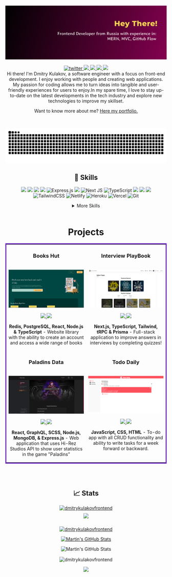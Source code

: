 ![](github-banner.jpg)

<p align='center'></p>


<div align="center">
<a href="https://www.linkedin.com/in/dmitrykulakovfrontend/">
  <img src="https://img.shields.io/badge/LinkedIn-0077B5?style=for-the-badge&logo=linkedin&logoColor=white" alt="twitter"/>
</a>
<a href="https://twitter.com/AtomEistee">
  <img src="https://img.shields.io/badge/Twitter-1DA1F2?style=for-the-badge&logo=twitter&logoColor=white"/>
</a>
<a href="mailto:atomeistee@gmail.com">
  <img src="https://img.shields.io/badge/Gmail-D14836?style=for-the-badge&logo=gmail&logoColor=white"/>
</a>
<a href="https://angel.co/u/dmitrykulakovfrontend">
  <img src="https://img.shields.io/badge/AngelList-%23D4D4D4.svg?style=for-the-badge&logo=AngelList&logoColor=black"/>
</a>
<a href=" https://wakatime.com/@atomeistee">
  <img src="https://wakatime.com/badge/user/e4e7f0f2-a74c-4896-aca9-cd0e041e3286.svg?style=for-the-badge"/>
</a>
</div>

<div align="center">
Hi there! I'm Dmitry Kulakov, a software engineer with a focus on front-end development. I enjoy working with people and creating web applications. My passion for coding allows me to turn ideas into tangible and user-friendly experiences for users to enjoy.In my spare time, I love to stay up-to-date on the latest developments in the tech industry and explore new technologies to improve my skillset.

Want to know more about me? [Here my portfolio.](https://dmitrykulakov.vercel.app/)
</div>
<br>

<div align="center">

![Snake animation](https://github.com/dmitrykulakovfrontend/dmitrykulakovfrontend/blob/output/github-contribution-grid-snake.svg)

## 💼 Skills
![](https://img.shields.io/badge/MongoDB-4EA94B?style=for-the-badge&logo=mongodb&logoColor=white)
![](https://img.shields.io/badge/HTML5-E34F26?style=for-the-badge&logo=html5&logoColor=white)
![](https://img.shields.io/badge/JavaScript-323330?style=for-the-badge&logo=javascript&logoColor=F7DF1E)
![](https://img.shields.io/badge/Node.js-43853D?style=for-the-badge&logo=node.js&logoColor=white)
![Express.js](https://img.shields.io/badge/express.js-%23404d59.svg?style=for-the-badge&logo=express&logoColor=%2361DAFB)
![](https://img.shields.io/badge/React-20232A?style=for-the-badge&logo=react&logocolor=4AB197)
![Next JS](https://img.shields.io/badge/Next-black?style=for-the-badge&logo=next.js&logoColor=white)
![TypeScript](https://img.shields.io/badge/typescript-%23007ACC.svg?style=for-the-badge&logo=typescript&logoColor=white)
![](https://img.shields.io/badge/CSS3-1572B6?style=for-the-badge&logo=css3&logoColor=white)
![](https://img.shields.io/badge/SCSS-CC6699?style=for-the-badge&logo=sass&logoColor=white)
![](https://img.shields.io/badge/Bootstrap-563D7C?style=for-the-badge&logo=bootstrap&logoColor=white)
![TailwindCSS](https://img.shields.io/badge/tailwindcss-%2338B2AC.svg?style=for-the-badge&logo=tailwind-css&logoColor=white)
![Netlify](https://img.shields.io/badge/netlify-%23000000.svg?style=for-the-badge&logo=netlify&logoColor=#00C7B7)
![Heroku](https://img.shields.io/badge/heroku-%23430098.svg?style=for-the-badge&logo=heroku&logoColor=white)
![Vercel](https://img.shields.io/badge/vercel-%23000000.svg?style=for-the-badge&logo=vercel&logoColor=white)
![Git](https://img.shields.io/badge/git-%23F05033.svg?style=for-the-badge&logo=git&logoColor=white)
</div>
<details align="center">
<summary>More Skills</summary>
<br>

![Visual Studio Code](https://img.shields.io/badge/Visual%20Studio%20Code-0078d7.svg?style=for-the-badge&logo=visual-studio-code&logoColor=white)
![Canva](https://img.shields.io/badge/Canva-%2300C4CC.svg?style=for-the-badge&logo=Canva&logoColor=white)
![Figma](https://img.shields.io/badge/figma-%23F24E1E.svg?style=for-the-badge&logo=figma&logoColor=white)
![NPM](https://img.shields.io/badge/NPM-%23000000.svg?style=for-the-badge&logo=npm&logoColor=white)
![](https://img.shields.io/badge/Adobe%20Photoshop-31A8FF?style=for-the-badge&logo=Adobe%20Photoshop&logoColor=black)
![](https://img.shields.io/badge/GitHub-black?style=for-the-badge&logo=GitHub)
![Codewars](https://img.shields.io/badge/Codewars-B1361E?style=for-the-badge&logo=codewars&logoColor=grey)
![LeetCode](https://img.shields.io/badge/LeetCode-000000?style=for-the-badge&logo=LeetCode&logoColor=#d16c06)
![Apollo-GraphQL](https://img.shields.io/badge/-ApolloGraphQL-311C87?style=for-the-badge&logo=apollo-graphql)
![Bootstrap](https://img.shields.io/badge/bootstrap-%23563D7C.svg?style=for-the-badge&logo=bootstrap&logoColor=white)

</details>

<br>

<h1 align="center">Projects</h1>
<table bordercolor="#6c25be">
  
  
  <tr>
    <td>
      <h3 align="center">Books Hut</h3>
        <br />
        <a target="_blank" href="https://books-hut.netlify.app/">
            <img src="books-hut.jpeg" width="100%" alt="Books Hut App"/>
        </a>
        <br />
        <p align="center">
  <a href="https://github.com/dmitrykulakovfrontend/Books-Hut" target="_blank">
    <img src="https://img.shields.io/badge/github-%23121011.svg?style=for-the-badge&logo=github&logoColor=white"/>
  </a>  
  <a href="https://books-hut.netlify.app/" target="_blank">
    <img src="https://img.shields.io/badge/WEBSITE-%23117AC9.svg?style=for-the-badge&logo=WordPress&logoColor=white"/>
  </a>
      </p>
        <p align="center"><strong>Redis, PostgreSQL, React, Node.js & TypeScript</strong> - Website library with the ability to create an account and access a wide range of books</p>
    </td>
    <td>
      <h3 align="center">Interview PlayBook</h3>
        <br />
        <a target="_blank" href="https://interviewplaybook.vercel.app/">
            <img src="interview-play-book.webp" width="100%" alt="Interview PlayBook"/>
        </a>
        <br />
        <p align="center">
  <a href="https://github.com/dmitrykulakovfrontend/InterviewPlayBook" target="_blank">
    <img src="https://img.shields.io/badge/github-%23121011.svg?style=for-the-badge&logo=github&logoColor=white"/>
  </a>  
  <a href="https://interviewplaybook.vercel.app/" target="_blank">
    <img src="https://img.shields.io/badge/WEBSITE-%23117AC9.svg?style=for-the-badge&logo=WordPress&logoColor=white"/>
  </a>
      </p>
        <p align="center"><strong>Next.js, TypeScript, Tailwind, tRPC & Prisma</strong> - Full-stack application to improve answers in interviews by completing quizzes!</p>
    </td>
  </tr>
  <tr>
    <td width="50%" valign="top">
      <h3 align="center">Paladins Data</h3>
        <br />
        <a target="_blank" href="https://paladins-data.vercel.app/">
            <img src="paladins-data.jpeg" alt="Paladins Data App"/>
        </a>
        <br />
        <p align="center">
  <a href="https://github.com/dmitrykulakovfrontend/Paladins-Data" target="_blank">
    <img src="https://img.shields.io/badge/github-%23121011.svg?style=for-the-badge&logo=github&logoColor=white"/>
  </a>  
  <a href="https://paladins-data.vercel.app/" target="_blank">
    <img src="https://img.shields.io/badge/WEBSITE-%23117AC9.svg?style=for-the-badge&logo=WordPress&logoColor=white"/>
  </a>
      </p>
        <p align="center"><strong>React, GraphQL, SCSS, Node.js, MongoDB, & Express.js</strong> - Web application that uses Hi-Rez Studios API to show user statistics in the game "Paladins"</p>
    </td>
    <td width="50%" valign="top"><h3 align="center">Todo Daily</h3>
        <br />
        <a target="_blank" href="https://dmitrykulakovfrontend.github.io/Todo-daily/">
            <img src="todo-daily.png" alt="Paladins Data App"/>
        </a>
        <br />
        <p align="center">
  <a href="https://github.com/dmitrykulakovfrontend/Todo-daily" target="_blank">
    <img src="https://img.shields.io/badge/github-%23121011.svg?style=for-the-badge&logo=github&logoColor=white"/>
  </a>  
  <a href="https://dmitrykulakovfrontend.github.io/Todo-daily/" target="_blank">
    <img src="https://img.shields.io/badge/WEBSITE-%23117AC9.svg?style=for-the-badge&logo=WordPress&logoColor=white"/>
  </a>
      </p>
        <p align="center"><strong>JavaScript, CSS, HTML</strong> - To-do app with all CRUD functionality and ability to write tasks for a week forward or backward.</p>
    </td>
  </tr>
</table>
<div align="center">

<br>
<br>

</div>

<h2 align="center"> &#x1f4c8; Stats </h2>

<div align="center">
<a href="hss"> <img src="https://komarev.com/ghpvc/?username=dmitrykulakovfrontend&label=Profile%20views&color=1fe02c&style=plastic" alt="dmitrykulakovfrontend" /> </a>
<br>


<!-- daily.dev card <p><a href="https://app.daily.dev/AtomEistee"><img src="https://github.com/dmitrykulakovfrontend/dmitrykulakovfrontend/blob/main/devcard.svg" width="250" alt="dmitry kulakov Dev Card"/></a></p> -->

<a href="https://github.com/dmitrykulakovfrontend">
  <img style="margin:0.5rem" width="300" src="https://github-readme-stats.vercel.app/api/top-langs/?username=dmitrykulakovfrontend&title_color=ffffff&text_color=c9cacc&icon_color=4AB197&bg_color=1A2B34" />
</a>
<p> <a href="https://github.com/ryo-ma/github-profile-trophy"><img  src="https://github-profile-trophy.vercel.app/?username=dmitrykulakovfrontend&theme=monokai&column=3&row=2&margin-w=15&margin-h=15" alt="dmitrykulakovfrontend" /></a> </p>

<a href="https://github.com/dmitrykulakovfrontend">
  <img  width="400" src="https://github-readme-stats.vercel.app/api?username=dmitrykulakovfrontend&show_icons=true&line_height=27&count_private=true&title_color=ffffff&text_color=c9cacc&icon_color=4AB097&bg_color=1A2B34" alt="Martin's GitHub Stats" />
</a>

<p>
  <img width="450" src="https://github-readme-stats.vercel.app/api/wakatime?username=atomeistee&langs_count=7" alt="Martin's GitHub Stats" /></p>

<p><img align="center" src="https://github-readme-streak-stats.herokuapp.com?user=dmitrykulakovfrontend&theme=dark" alt="dmitrykulakovfrontend" /></p>
<p><a href="https://www.codewars.com/users/Dmitry%20Kulakov">
  <img width="500" src="https://www.codewars.com/users/Dmitry%20Kulakov/badges/large?theme=dark" />
</a> </p>
</div>

<br>
